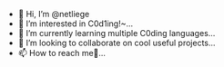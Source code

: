 - 👋 Hi, I’m @netliege
- 👀 I’m interested in C0d1ing!~...
- 🌱 I’m currently learning multiple C0ding languages...
- 💞️ I’m looking to collaborate on cool useful projects...
- 📫 How to reach me🧐...

<!---
netliege/netliege is a ✨ special ✨ repository because its `README.md` (this file) appears on your GitHub profile.
You can click the Preview link to take a look at your changes.
--->
